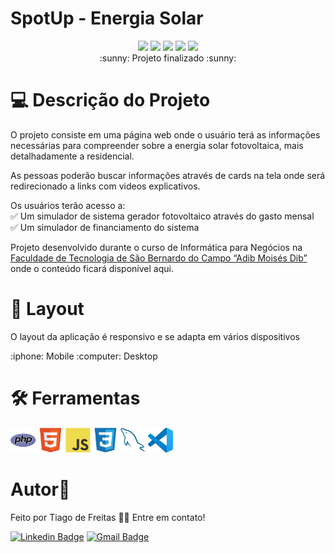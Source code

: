 # SpotUp - Energia Solar
<p align="center">

<img src="https://img.shields.io/github/languages/count/ticoabc/tcchtml5"/>
<img src="https://img.shields.io/bower/l/MI"/>
<img src="https://img.shields.io/github/repo-size/ticoabc/tcchtml5"/>
<img src="https://img.shields.io/github/last-commit/ticoabc/tcchtml5"/>
<img src="https://img.shields.io/github/stars/ticoabc?style=social"/><br>
:sunny:  Projeto finalizado  :sunny:
</p>

# :computer: Descrição do Projeto
<p align="left">O projeto consiste em uma página web onde o usuário terá as informações necessárias para compreender sobre a energia solar fotovoltaica, mais detalhadamente a residencial.</p>
<p align="left">As pessoas poderão buscar informações através de cards na tela onde será redirecionado a links com videos explicativos.</p>

<p align="left">Os usuários terão acesso a:
<br> ✅ Um simulador de sistema gerador fotovoltaico através do gasto mensal
<br> ✅ Um simulador de financiamento do sistema
</p>

Projeto desenvolvido durante o curso de Informática para Negócios na <a href="https://fatecsbc.edu.br/2020/" target="_blank">Faculdade de Tecnologia de São Bernardo do Campo “Adib Moisés Dib”</a> onde o conteúdo ficará disponível aqui.


# :art: Layout
<p align="left">O layout da aplicação é responsivo e se adapta em vários dispositivos</p>
:iphone: Mobile
:computer: Desktop

# 🛠 Ferramentas
  <p align="left">
  <p align="left"> 
  <a href="https://www.w3schools.com/php/" target="_blank" rel="noreferrer">
    <img src="https://raw.githubusercontent.com/devicons/devicon/master/icons/php/php-original.svg" alt="cplusplus" width="40" height="40"/></a> 
  <a href="https://www.w3schools.com/html5/" target="_blank" rel="noreferrer">
    <img src="https://raw.githubusercontent.com/devicons/devicon/master/icons/html5/html5-original.svg" alt="html5" width="40" height="40"/></a> 
  <a href="https://www.w3schools.com/javascript/" target="_blank" rel="noreferrer">
    <img src="https://raw.githubusercontent.com/devicons/devicon/master/icons/javascript/javascript-original.svg" alt="javascript" width="40" height="40"/></a>
  <a href="https://www.w3schools.com/css3/" target="_blank" rel="noreferrer">
    <img src="https://raw.githubusercontent.com/devicons/devicon/master/icons/css3/css3-original.svg" alt="css3" width="40" height="40"/></a>
  <a href="https://www.w3schools.com/mysql/" target="_blank" rel="noreferrer">
    <img src="https://raw.githubusercontent.com/devicons/devicon/master/icons/mysql/mysql-original.svg" alt="mysql" width="40" height="40"/></a>
  <a href="https://www.w3schools.com/vscode/" target="_blank" rel="noreferrer">
    <img src="https://raw.githubusercontent.com/devicons/devicon/master/icons/vscode/vscode-original.svg" alt="mysql" width="40" height="40"/></a>
  </p>

# Autor🚀


Feito por Tiago de Freitas 👋🏽 Entre em contato!

[![Linkedin Badge](https://img.shields.io/badge/-Tiago-blue?style=flat-square&logo=Linkedin&logoColor=white&link=https://www.linkedin.com/in/tiagodefreitas/)](https://www.linkedin.com/in/tiagodefreitas/) 
[![Gmail Badge](https://img.shields.io/badge/-tiagoabc@gmail.com-c14438?style=flat-square&logo=Gmail&logoColor=white&link=mailto:tiagoabc@gmail.com)](mailto:tiagoabc@gmail.com)



